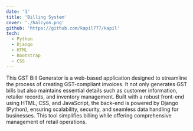 ```yaml
---
date: '1'
title: 'Billing System'
cover: './halcyon.png'
github: 'https://github.com/kapil777/kapil'
tech:
  - Python
  - Django
  - HTML
  - Bootstrap
  - CSS
---
```


This GST Bill Generator is a web-based application designed to streamline the process of creating GST-compliant invoices. It not only generates GST bills but also maintains essential details such as customer information, retailer records, and inventory management. Built with a robust front-end using HTML, CSS, and JavaScript, the back-end is powered by Django (Python), ensuring scalability, security, and seamless data handling for businesses. This tool simplifies billing while offering comprehensive management of retail operations.
